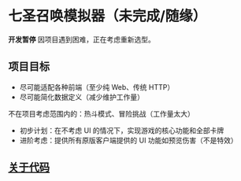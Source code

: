 # 七圣召唤模拟器（未完成/随缘）

**开发暂停** 因项目遇到困难，正在考虑重新选型。

## 项目目标

- 尽可能适配各种前端（至少纯 Web、传统 HTTP）
- 尽可能简化数据定义（减少维护工作量）

不在项目考虑范围内的：热斗模式、冒险挑战（工作量太大）

- 初步计划：在不考虑 UI 的情况下，实现游戏的核心功能和全部卡牌
- 进阶考虑：提供所有原版客户端提供的 UI 功能如预览伤害（不是特效）

## [关于代码](./docs/develop/)

